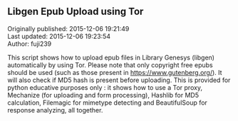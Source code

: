 ## Libgen Epub Upload using Tor  
Originally published: 2015-12-06 19:21:49  
Last updated: 2015-12-06 19:23:54  
Author: fuji239   
  
This script shows how to upload epub files in Library Genesys (libgen) automatically by using Tor. Please note that only copyright free epubs should be used (such as those present in https://www.gutenberg.org/). 
It will also check if MD5 hash is present before uploading.
This is provided for python educative purposes only : it shows how to use a Tor proxy, Mechanize (for uploading and form processing), Hashlib for MD5 calculation, Filemagic for mimetype detecting and BeautifulSoup for response analyzing, all together.